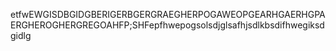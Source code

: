 etfwEWGISDBGIDGBERIGERBGERGRAEGHERPOGAWEOPGEARHGAERHGPAERGHEROGHERGREGOAHFP;SHFepfhwepogsolsdjglsafhjsdlkbsdifhwegiksdgidlg
